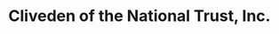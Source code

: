 ---
layout: repo
title: "Cliveden of the National Trust, Inc."
id: 14877
permalink: repos/14877/
---